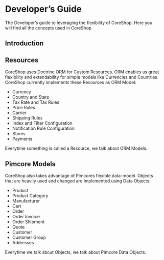 # Developer’s Guide

The Developer’s guide to leveraging the flexibility of CoreShop. Here you will find all the concepts used in CoreShop.

## Introduction

## Resources

CoreShop uses Doctrine ORM for Custom Resources. ORM enables us great flexibility and extendability for simple models
like Currencies and Countries.
CoreShop currently implements these Resources as ORM Model:

- Currency
- Country and State
- Tax Rate and Tax Rules
- Price Rules
- Carrier
- Shipping Rules
- Index and Filter Configuration
- Notification Rule Configuration
- Stores
- Payments

Everytime something is called a Resource, we talk about ORM Models.

## Pimcore Models

CoreShop also takes advantage of Pimcores flexible data-model.
Objects that are heavily used and changed are implemented using Data Objects:

- Product
- Product Category
- Manufacturer
- Cart
- Order
- Order Invoice
- Order Shipment
- Quote
- Customer
- Customer Group
- Addresses

Everytime we talk about Objects, we talk about Pimcore Data Objects.
